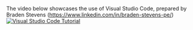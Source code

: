 The video below showcases the use of Visual Studio Code, prepared by Braden Stevens (https://www.linkedin.com/in/braden-stevens-pe/)
[![Visual Studio Code Tutorial](VS_Code.png)](https://www.youtube.com/watch?v=AZZWRJbSdbY)

